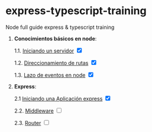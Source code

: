 # express-typescript-training

Node full guide express &amp; typescript training

1. **Conocimientos básicos en node**:

   1.1. [Iniciando un servidor](src/01-node-basics/01-starting-a-server.ts) <input type="checkbox" checked/>

   1.2. [Direccionamiento de rutas](src/01-node-basics/02-routing/02-routing.ts) <input type="checkbox" checked/>

   1.3. [Lazo de eventos en node](src/01-node-basics/03-node-event-loop/03-node-event-loop.ts) <input type="checkbox" checked/>

2. **Express**:

   2.1 [Iniciando una Aplicación express](src/02-express-basics/01-starting-express-app.ts) <input type="checkbox" checked/>

   2.2. [Middleware](src/02-express-basics/02-middleware.ts) <input type="checkbox" unchecked/>

   2.3. [Router]() <input type="checkbox" unchecked/>
